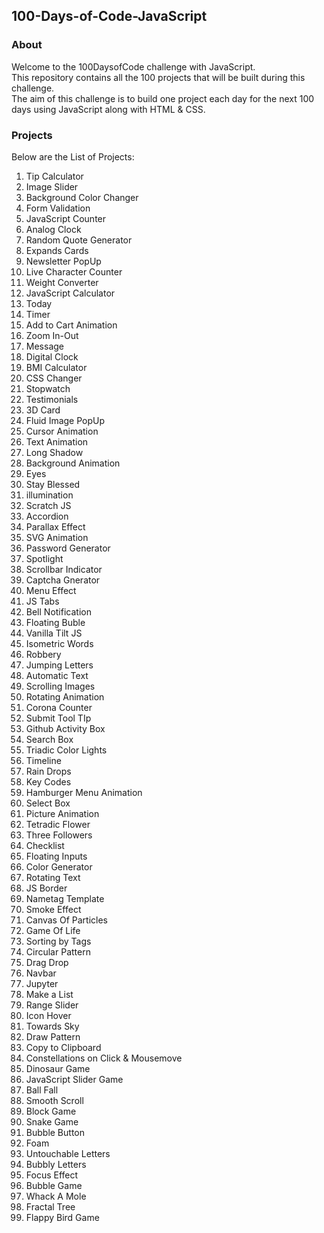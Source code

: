 ## 100-Days-of-Code-JavaScript

### About
Welcome to the 100DaysofCode challenge with JavaScript. <br>
This repository contains all the 100 projects that will be built during this challenge.<br>
The aim of this challenge is to build one project each day for the next 100 days using JavaScript along with HTML & CSS.

### Projects
Below are the List of Projects:
<ol>
<li>Tip Calculator</li>
<li>Image Slider</li>
<li>Background Color Changer</li>
<li>Form Validation</li>
<li>JavaScript Counter</li>
<li>Analog Clock</li>
<li>Random Quote Generator</li>
<li>Expands Cards</li>
<li>Newsletter PopUp</li>
<li>Live Character Counter</li>
<li>Weight Converter</li>
<li>JavaScript Calculator</li>
<li>Today</li>
<li>Timer</li>
<li>Add to Cart Animation</li>
<li>Zoom In-Out</li>
<li>Message</li>
<li>Digital Clock</li>
<li>BMI Calculator</li>
<li>CSS Changer</li>
<li>Stopwatch</li>
<li>Testimonials</li>
<li>3D Card</li>
<li>Fluid Image PopUp</li>
<li>Cursor Animation</li>
<li>Text Animation</li>
<li>Long Shadow</li>
<li>Background Animation</li>
<li>Eyes</li>
<li>Stay Blessed</li>
<li>illumination</li>
<li>Scratch JS</li>
<li>Accordion</li>
<li>Parallax Effect</li>
<li>SVG Animation</li>
<li>Password Generator</li>
<li>Spotlight</li>
<li>Scrollbar Indicator</li>
<li>Captcha Gnerator</li>
<li>Menu Effect</li>
<li>JS Tabs</li>
<li>Bell Notification</li>
<li>Floating Buble</li>
<li>Vanilla Tilt JS</li>
<li>Isometric Words</li>
<li>Robbery</li>
<li>Jumping Letters</li>
<li>Automatic Text</li>
<li>Scrolling Images</li>
<li>Rotating Animation</li>
<li>Corona Counter</li>
<li>Submit Tool TIp</li>
<li>Github Activity Box</li>
<li>Search Box</li>
<li>Triadic Color Lights</li>
<li>Timeline</li>
<li>Rain Drops</li>
<li>Key Codes</li>
<li>Hamburger Menu Animation</li>
<li>Select Box</li>
<li>Picture Animation</li>
<li>Tetradic Flower</li>
<li>Three Followers</li>
<li>Checklist</li>
<li>Floating Inputs</li>
<li>Color Generator</li>
<li>Rotating Text</li>
<li>JS Border</li>
<li>Nametag Template</li>
<li>Smoke Effect</li>
<li>Canvas Of Particles</li>
<li>Game Of Life</li>
<li>Sorting by Tags</li>
<li>Circular Pattern</li>
<li>Drag Drop</li>
<li>Navbar</li>
<li>Jupyter</li>
<li>Make a List</li>
<li>Range Slider</li>
<li>Icon Hover</li>
<li>Towards Sky</li>
<li>Draw Pattern</li>
<li>Copy to Clipboard</li>
<li>Constellations on Click & Mousemove</li>
<li>Dinosaur Game</li>
<li>JavaScript Slider Game</li>
<li>Ball Fall</li>
<li>Smooth Scroll</li>
<li>Block Game</li>
<li>Snake Game</li>
<li>Bubble Button</li>
<li>Foam</li>
<li>Untouchable Letters</li>
<li>Bubbly Letters</li>
<li>Focus Effect</li>
<li>Bubble Game</li>
<li>Whack A Mole</li>
<li>Fractal Tree</li>
<li>Flappy Bird Game</li>
</ol>